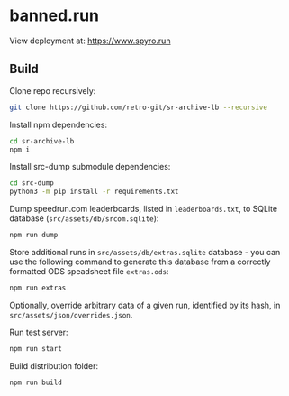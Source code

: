 # banned.run

View deployment at: https://www.spyro.run

## Build

Clone repo recursively:
```bash
git clone https://github.com/retro-git/sr-archive-lb --recursive
```

Install npm dependencies:
```bash
cd sr-archive-lb
npm i
```

Install src-dump submodule dependencies:
```bash
cd src-dump
python3 -m pip install -r requirements.txt
```

Dump speedrun.com leaderboards, listed in `leaderboards.txt`, to SQLite database (`src/assets/db/srcom.sqlite`):
```bash
npm run dump
```

Store additional runs in `src/assets/db/extras.sqlite` database - you can use the following command to generate this database from a correctly formatted ODS speadsheet file `extras.ods`: 

```bash 
npm run extras
```

Optionally, override arbitrary data of a given run, identified by its hash, in `src/assets/json/overrides.json`.

Run test server:
```bash
npm run start
```

Build distribution folder:
```bash
npm run build
```
